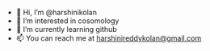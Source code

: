 - 👋 Hi, I’m @harshinikolan
- 👀 I’m interested in cosomology
- 🌱 I’m currently learning github
- 📫 You can reach me at harshinireddykolan@gmail.com

<!---
harshinikolan/harshinikolan is a ✨ special ✨ repository because its `README.md` (this file) appears on your GitHub profile.
You can click the Preview link to take a look at your changes.
--->
